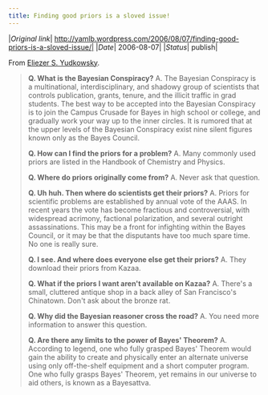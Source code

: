 ```yaml
---
title: Finding good priors is a sloved issue!
---
```


|*Original link*| http://yamlb.wordpress.com/2006/08/07/finding-good-priors-is-a-sloved-issue/|
|*Date*| 2006-08-07|
|*Status*| publish|

From  <a target="_blank" href="http://yudkowsky.net/bayes/bayes.html">Eliezer S. Yudkowsky</a>.
<blockquote><strong>Q.  What is the Bayesian Conspiracy?</strong>
A.  The Bayesian Conspiracy is a multinational,
interdisciplinary, and shadowy group of scientists
that controls publication, grants, tenure, and the
illicit traffic in grad students.  The best way to be
accepted into the Bayesian Conspiracy is to join the
Campus Crusade for Bayes in high school or college,
and gradually work your way up to the inner circles.
It is rumored that at the upper levels of the Bayesian
Conspiracy exist nine silent figures known only as the
Bayes Council.

<strong>Q.  How can I find the priors for a problem?</strong>
A.  Many commonly used priors are listed in the
Handbook of Chemistry and Physics.

<strong>Q.  Where do priors originally come from?</strong>
A.  Never ask that question.

<strong>Q.  Uh huh.  Then where do scientists get their priors?</strong>
A.  Priors for scientific problems are established by
annual vote of the AAAS.  In recent years the vote has
become fractious and controversial, with widespread
acrimony, factional polarization, and several outright
assassinations.  This may be a front for infighting
within the Bayes Council, or it may be that the
disputants have too much spare time.  No one is really
sure.

<strong>Q.  I see.  And where does everyone else get their priors?</strong>
A.  They download their priors from Kazaa.

<strong>Q.  What if the priors I want aren't available on Kazaa?</strong>
A.  There's a small, cluttered antique shop in a back
alley of San Francisco's Chinatown.  Don't ask about
the bronze rat.

<strong>Q.  Why did the Bayesian reasoner cross the road?</strong>
A.  You need more information to answer this question.

<strong>Q.  Are there any limits to the power of Bayes' Theorem?</strong>
A.  According to legend, one who fully grasped Bayes'
Theorem would gain the ability to create and
physically enter an alternate universe using only
off-the-shelf equipment and a short computer program.
One who fully grasps Bayes' Theorem, yet remains in
our universe to aid others, is known as a Bayesattva.</blockquote>